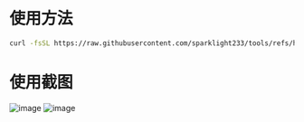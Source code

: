 # 使用方法
```bash
curl -fsSL https://raw.githubusercontent.com/sparklight233/tools/refs/heads/main/ssh_tool.sh -o ssh_tool.sh && chmod +x ssh_tool.sh && ./ssh_tool.sh
```
# 使用截图
![image](https://i.111666.best/image/i8CkLtceB5HJzsAmR2F0UZ.png)
![image](https://i.111666.best/image/wluKBif5jo1MJYjC3YXjfX.png)
